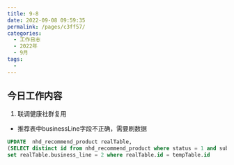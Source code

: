 ```yaml
---
title: 9-8
date: 2022-09-08 09:59:35
permalink: /pages/c3ff57/
categories:
  - 工作日志
  - 2022年
  - 9月
tags:
  - 
---
```


## 今日工作内容
1. 联调健康社群复用

- 推荐表中businessLine字段不正确，需要刷数据
```SQL
UPDATE  nhd_recommend_product realTable,
(SELECT distinct id from nhd_recommend_product where status = 1 and sub_union_id like '1\_%\_%\_2\_%\_%') as tempTable
set realTable.business_line = 2 where realTable.id = tempTable.id
```









